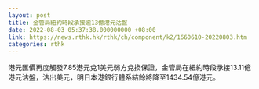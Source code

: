 ```yaml
---
layout: post
title: 金管局紐約時段承接逾13億港元沽盤
date: 2022-08-03 05:37:38.000000000 +08:00
link: https://news.rthk.hk/rthk/ch/component/k2/1660610-20220803.htm
categories: rthk
---
```


港元匯價再度觸發7.85港元兌1美元弱方兌換保證，金管局在紐約時段承接13.11億港元沽盤，沽出美元，明日本港銀行體系結餘將降至1434.54億港元。
